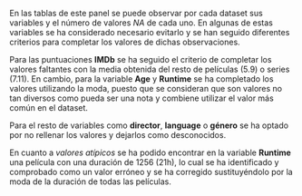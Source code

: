 En las tablas de este panel se puede observar por cada dataset sus variables y el número de valores *NA* de cada uno. En algunas de estas variables se ha considerado necesario evitarlo y se han seguido diferentes criterios para completar los valores de dichas observaciones.

Para las puntuaciones **IMDb** se ha seguido el criterio de completar los valores faltantes con la media obtenida del resto de películas (5.9) o series (7.11). En cambio, para la variable **Age** y **Runtime** se ha completado los valores utilizando la moda, puesto que se consideran que son valores no tan diversos como pueda ser una nota y combiene utilizar el valor más común en el dataset. 

Para el resto de variables como **director**, **language** o **género** se ha optado por no rellenar los valores y dejarlos como desconocidos.

En cuanto a *valores atípicos* se ha podido encontrar en la variable **Runtime** una película con una duración de 1256 (21h), lo cual se ha identificado y comprobado como un valor erróneo y se ha corregido sustituyéndolo por la moda de la duración de todas las películas.

